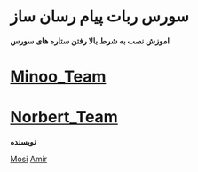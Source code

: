 # سورس ربات پیام رسان ساز

**اموزش نصب به شرط بالا رفتن ستاره های سورس**

# [Minoo_Team](https://telegram.me/MinooTeam)
# [Norbert_Team](https://telegram.me/Norbert_Team)
**نویسنده**

[Mosi](https://telegram.me/PvNorbertBot)
[Amir](https://telegram.me/Sudo_MinooTeam_Bot)
